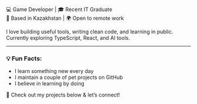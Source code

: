 💻 Game Developer | 🎓 Recent IT Graduate  
📍 Based in Kazakhstan | 🌍 Open to remote work

I love building useful tools, writing clean code, and learning in public.  
Currently exploring TypeScript, React, and AI tools.

---

### 💡 Fun Facts:
- I learn something new every day
- I maintain a couple of pet projects on GitHub
- I believe in learning by doing

📌 Check out my projects below & let’s connect!
